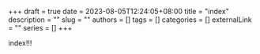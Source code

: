 +++ 
draft = true
date = 2023-08-05T12:24:05+08:00
title = "index"
description = ""
slug = ""
authors = []
tags = []
categories = []
externalLink = ""
series = []
+++

index!!!
